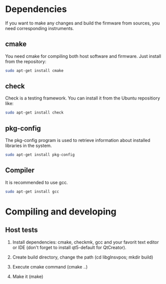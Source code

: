 # Dependencies

If you want to make any changes and build the firmware from sources, you need corresponding instruments. 

## сmake

You need cmake for compiling both host software and firmware. Just install from the repository:
```sh
sudo apt-get install cmake
```

## check

Check is a testing framework. You can install it from the Ubuntu repositiory like:
```sh
sudo apt-get install check
```

## pkg-config

The pkg-config program is used to retrieve information about installed libraries in the system.
```sh
sudo apt-get install pkg-config
```

## Сompiler

It is recommended to use gcc. 

```sh
sudo apt-get install gcc
```

# Compiling and developing


## Host tests

1.  Install dependencies: cmake, checkmk, gcc and your favorit text editor or IDE (don't forget to install qt5-default for QtCreator).

2.  Create build directory, change the path (cd libglnsvpos; mkdir build)

3.  Execute cmake command (cmake ..)

4.  Make it (make)

